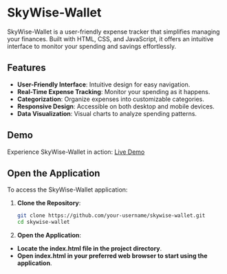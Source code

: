 # SkyWise-Wallet

SkyWise-Wallet is a user-friendly expense tracker that simplifies managing your finances. Built with HTML, CSS, and JavaScript, it offers an intuitive interface to monitor your spending and savings effortlessly.

## Features

- **User-Friendly Interface**: Intuitive design for easy navigation.
- **Real-Time Expense Tracking**: Monitor your spending as it happens.
- **Categorization**: Organize expenses into customizable categories.
- **Responsive Design**: Accessible on both desktop and mobile devices.
- **Data Visualization**: Visual charts to analyze spending patterns.

## Demo

Experience SkyWise-Wallet in action: [Live Demo]()

## Open the Application

To access the SkyWise-Wallet application:

1. **Clone the Repository**:
   ```bash
   git clone https://github.com/your-username/skywise-wallet.git
   cd skywise-wallet
2. **Open the Application**:
- **Locate the index.html file in the project directory**.
- **Open index.html in your preferred web browser to start using the application**.
